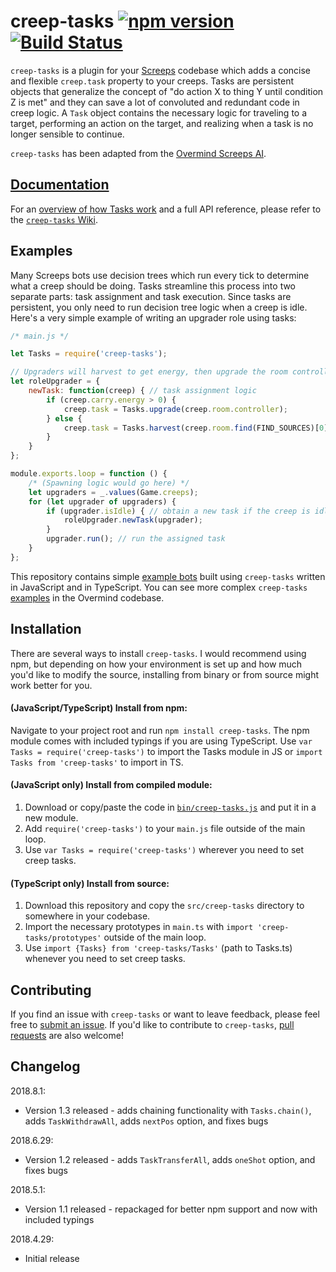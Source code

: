 # creep-tasks  [![npm version](https://badge.fury.io/js/creep-tasks.svg)](https://badge.fury.io/js/creep-tasks) [![Build Status](https://travis-ci.org/bencbartlett/creep-tasks.svg?branch=master)](https://travis-ci.org/bencbartlett/creep-tasks)

`creep-tasks` is a plugin for your [Screeps](https://screeps.com/) codebase which adds a concise and flexible `creep.task` property to your creeps. Tasks are persistent objects that generalize the concept of "do action X to thing Y until condition Z is met" and they can save a lot of convoluted and redundant code in creep logic. A `Task` object contains the necessary logic for traveling to a target, performing an action on the target, and realizing when a task is no longer sensible to continue. 

`creep-tasks` has been adapted from the [Overmind Screeps AI](https://github.com/bencbartlett/Overmind). 

## [Documentation](https://github.com/bencbartlett/creep-tasks/wiki)

For an [overview of how Tasks work](https://github.com/bencbartlett/creep-tasks/wiki/Anatomy-of-a-Task) and a full API reference, please refer to the [`creep-tasks` Wiki](https://github.com/bencbartlett/creep-tasks/wiki).

## Examples

Many Screeps bots use decision trees which run every tick to determine what a creep should be doing. Tasks streamline this process into two separate parts: task assignment and task execution. Since tasks are persistent, you only need to run decision tree logic when a creep is idle. Here's a very simple example of writing an upgrader role using tasks:

```js
/* main.js */

let Tasks = require('creep-tasks');

// Upgraders will harvest to get energy, then upgrade the room controller
let roleUpgrader = {
    newTask: function(creep) { // task assignment logic
        if (creep.carry.energy > 0) {
            creep.task = Tasks.upgrade(creep.room.controller);
        } else {
            creep.task = Tasks.harvest(creep.room.find(FIND_SOURCES)[0])
        }
    }
};

module.exports.loop = function () {
    /* (Spawning logic would go here) */
    let upgraders = _.values(Game.creeps);
    for (let upgrader of upgraders) {
        if (upgrader.isIdle) { // obtain a new task if the creep is idle
            roleUpgrader.newTask(upgrader);
        }
        upgrader.run(); // run the assigned task
    }
};
```

This repository contains simple [example bots](/examples) built using `creep-tasks` written in JavaScript and in TypeScript. You can see more complex `creep-tasks` [examples](https://github.com/bencbartlett/Overmind/tree/master/src/overlords/core) in the Overmind codebase.

## Installation

There are several ways to install `creep-tasks`. I would recommend using npm, but depending on how your environment is set up and how much you'd like to modify the source, installing from binary or from source might work better for you.

#### (JavaScript/TypeScript) Install from npm:

Navigate to your project root and run `npm install creep-tasks`. The npm module comes with included typings if you are using TypeScript. Use `var Tasks = require('creep-tasks')` to import the Tasks module in JS or `import Tasks from 'creep-tasks'` to import in TS.

#### (JavaScript only) Install from compiled module:

1. Download or copy/paste the code in [`bin/creep-tasks.js`](https://github.com/bencbartlett/creep-tasks/tree/master/bin/creep-tasks.js) and put it in a new module.
2. Add `require('creep-tasks')` to your `main.js` file outside of the main loop.
3. Use `var Tasks = require('creep-tasks')` wherever you need to set creep tasks.


#### (TypeScript only) Install from source:

1. Download this repository and copy the `src/creep-tasks` directory to somewhere in your codebase.
2. Import the necessary prototypes in `main.ts` with `import 'creep-tasks/prototypes'` outside of the main loop.
3. Use `import {Tasks} from 'creep-tasks/Tasks'` (path to Tasks.ts) whenever you need to set creep tasks.

## Contributing

If you find an issue with `creep-tasks` or want to leave feedback, please feel free to [submit an issue](https://github.com/bencbartlett/creep-tasks/issues/new). If you'd like to contribute to `creep-tasks`, [pull requests](https://github.com/bencbartlett/creep-tasks/pulls) are also welcome!

## Changelog

2018.8.1:
- Version 1.3 released - adds chaining functionality with `Tasks.chain()`, adds `TaskWithdrawAll`, adds `nextPos` option, and fixes bugs

2018.6.29:
- Version 1.2 released - adds `TaskTransferAll`, adds `oneShot` option, and fixes bugs

2018.5.1:
- Version 1.1 released - repackaged for better npm support and now with included typings

2018.4.29:
- Initial release
